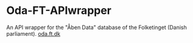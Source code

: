 # Oda-FT-APIwrapper
 An API wrapper for the "Åben Data" database of the Folketinget (Danish parliament).
[oda.ft.dk](https://oda.ft.dk/Home/WebApi)